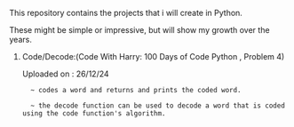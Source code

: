 This repository contains the projects that i will create in Python.


These might be simple or impressive, but will show my growth over the years.




1. Code/Decode:(Code With Harry: 100 Days of Code Python , Problem 4)
   
    Uploaded on : 26/12/24
   
   
  		 ~ codes a word and returns and prints the coded word.
   
  		 ~ the decode function can be used to decode a word that is coded using the code function's algorithm.
